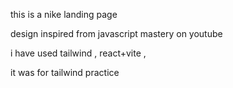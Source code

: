 this is a nike landing page

design inspired from javascript mastery on youtube


i have used tailwind , react+vite ,


it was for tailwind practice